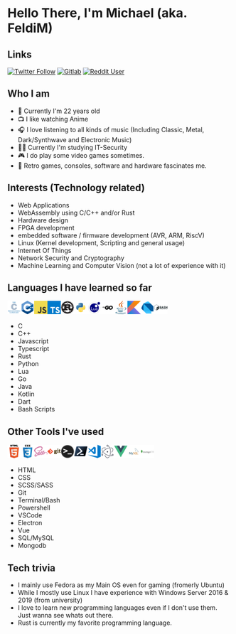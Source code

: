 # Hello There, I'm Michael (aka. FeldiM)

## Links
[![Twitter Follow](https://img.shields.io/twitter/follow/feldim2425?color=blue&logo=twitter&style=for-the-badge)](https://twitter.com/feldim2425)
[![Gitlab](https://img.shields.io/badge/Gitlab-feldim2425-orange?logo=gitlab&style=for-the-badge)](https://gitlab.com/feldim2425)
[![Reddit User](https://img.shields.io/reddit/user-karma/combined/feldim2425?label=u%2Ffeldim2425&logo=reddit&style=for-the-badge)](https://www.reddit.com/user/feldim2425)

## Who I am

* 🎂 Currently I'm 22 years old
* 📺 I like watching Anime
* 🎧 I love listening to all kinds of music (Including Classic, Metal, Dark/Synthwave and Electronic Music)
* 👨‍🎓 Currently I'm studying IT-Security
* 🎮 I do play some video games sometimes.
* 💾 Retro games, consoles, software and hardware fascinates me.

## Interests (Technology related)
* Web Applications
* WebAssembly using C/C++ and/or Rust
* Hardware design
* FPGA development
* embedded software / firmware development (AVR, ARM, RiscV)
* Linux (Kernel development, Scripting and general usage)
* Internet Of Things
* Network Security and Cryptography
* Machine Learning and Computer Vision (not a lot of experience with it)

## Languages I have learned so far
<img align="left" src="https://raw.githubusercontent.com/github/explore/master/topics/c/c.png" alt="C" width="30px"/>
<img align="left" src="https://raw.githubusercontent.com/github/explore/master/topics/cpp/cpp.png" alt="Cpp" width="30px"/>
<img align="left" src="https://raw.githubusercontent.com/github/explore/master/topics/javascript/javascript.png" alt="javascript" width="30px"/>
<img align="left" src="https://raw.githubusercontent.com/github/explore/master/topics/typescript/typescript.png" alt="typescript" width="30px"/>
<img align="left" src="https://raw.githubusercontent.com/github/explore/master/topics/rust/rust.png" alt="rust" width="30px"/>
<img align="left" src="https://raw.githubusercontent.com/github/explore/master/topics/python/python.png" alt="python" width="30px"/>
<img align="left" src="https://raw.githubusercontent.com/github/explore/master/topics/lua/lua.png" alt="lua" width="30px"/>
<img align="left" src="https://raw.githubusercontent.com/github/explore/master/topics/go/go.png" alt="go" width="30px"/>
<img align="left" src="https://raw.githubusercontent.com/github/explore/master/topics/java/java.png" alt="java" width="30px"/>
<img align="left" src="https://raw.githubusercontent.com/github/explore/master/topics/kotlin/kotlin.png" alt="kotlin" width="30px"/>
<img align="left" src="https://raw.githubusercontent.com/github/explore/master/topics/dart/dart.png" alt="dart" width="30px"/>
<img align="left" src="https://raw.githubusercontent.com/github/explore/master/topics/bash/bash.png" alt="bash" width="30px"/>

<br />
<br />

* C
* C++
* Javascript
* Typescript
* Rust
* Python
* Lua
* Go
* Java
* Kotlin
* Dart
* Bash Scripts

## Other Tools I've used

<img align="left" src="https://raw.githubusercontent.com/github/explore/master/topics/html/html.png" alt="html" width="30px"/>
<img align="left" src="https://raw.githubusercontent.com/github/explore/master/topics/css/css.png" alt="css" width="30px"/>
<img align="left" src="https://raw.githubusercontent.com/github/explore/master/topics/sass/sass.png" alt="sass" width="30px"/>
<img align="left" src="https://raw.githubusercontent.com/github/explore/master/topics/git/git.png" alt="git" width="30px"/>
<img align="left" src="https://raw.githubusercontent.com/github/explore/master/topics/terminal/terminal.png" alt="terminal" width="30px"/>
<img align="left" src="https://raw.githubusercontent.com/github/explore/master/topics/powershell/powershell.png" alt="powershell" width="30px"/>
<img align="left" src="https://raw.githubusercontent.com/github/explore/master/topics/visual-studio-code/visual-studio-code.png" alt="vscode" width="30px"/>
<img align="left" src="https://raw.githubusercontent.com/github/explore/master/topics/electron/electron.png" alt="electron" width="30px"/>
<img align="left" src="https://raw.githubusercontent.com/github/explore/master/topics/vue/vue.png" alt="vue" width="30px"/>
<img align="left" src="https://raw.githubusercontent.com/github/explore/master/topics/mysql/mysql.png" alt="mysql" width="30px"/>
<img align="left" src="https://raw.githubusercontent.com/github/explore/master/topics/mongodb/mongodb.png" alt="mongodb" width="30px"/>

<br />
<br />

* HTML
* CSS
* SCSS/SASS
* Git
* Terminal/Bash
* Powershell
* VSCode
* Electron
* Vue
* SQL/MySQL
* Mongodb


## Tech trivia
* I mainly use Fedora as my Main OS even for gaming (fromerly Ubuntu)
* While I mostly use Linux I have experience with Windows Server 2016 & 2019 (from university)
* I love to learn new programming languages even if I don't use them. Just wanna see whats out there.
* Rust is currently my favorite programming language.
